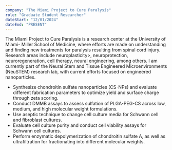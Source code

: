 ```yaml
---
company: "The Miami Project to Cure Paralysis"
role: "Graduate Student Researcher"
dateStart: "12/01/2024"
dateEnd: "PRESENT"
---
```


The Miami Project to Cure Paralysis is a research center at the <span class="font-semibold dark:font-bold dark:text-white">University of Miami- Miller School of Medicine</span>, where efforts are made on understanding and finding new treatments for paralysis resulting from spinal cord injury. Research areas include <span class="font-semibold dark:font-bold dark:text-white">neuroplasticity</span>>, <span class="font-semibold dark:font-bold dark:text-white">neuroprotection</span>, <span class="font-semibold dark:font-bold dark:text-white">neuroregeneration</span>, <span class="font-semibold dark:font-bold dark:text-white">cell therapy</span>, <span class="font-semibold dark:font-bold dark:text-white">neural engineering</span>, among others. I am currently part of the <span class="font-semibold dark:font-bold dark:text-white">Neural Stem and Tissue Engineered Microenvironments (NeuSTEM)</span> research lab, with current efforts focused on engineered <span class="font-semibold dark:font-bold dark:text-white">nanoparticles</span>.

- Synthesize chondroitin sulfate nanoparticles (CS-NPs) and evaluate different fabrication parameters to optimize yield and surface charge through zeta scoring.
- Conduct <span class="font-semibold dark:font-bold dark:text-white">DMMB assays</span> to assess sulfation of PLGA-PEG-CS across low, medium, and high molecular weight formulations.
- Use aseptic technique to change cell culture media for <span class="font-semibold dark:font-bold dark:text-white">Schwann cell</span> and <span class="font-semibold dark:font-bold dark:text-white">fibroblast</span> cultures.
- Evaluate cell culture purity and conduct cell viability assays for Schwann cell cultures.
- Perform enzymatic depolymerization of chondroitin sulfate A, as well as ultrafiltration for fractionating into different molecular weights.
